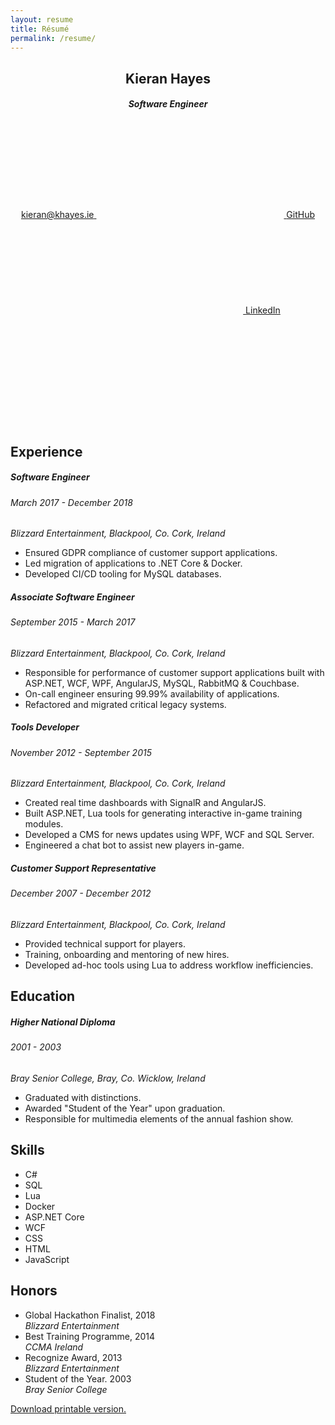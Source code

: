 ```yaml
---
layout: resume
title: Résumé
permalink: /resume/
---
```


<article>
    <header>
        <h1>Kieran Hayes</h1>
        <h5>Software Engineer</h5>
        <nav class="icons">
            <a href="mailto:kieran@khayes.ie" title="kieran@khayes.ie" target="_blank">
                <span>kieran@khayes.ie</span>
                <svg><use xlink:href="{{ '/assets/icons.svg#mail' | relative_url }}"></use></svg>
            </a>
            <a href="https://github.com/khayes/" title="GitHub" target="_blank">
                <span>GitHub</span>
                <svg><use xlink:href="{{ '/assets/icons.svg#github' | relative_url }}"></use></svg>
            </a>
            <a href="https://www.linkedin.com/in/kieran-hayes/" title="LinkedIn" target="_blank">
                <span>LinkedIn</span>
                <svg><use xlink:href="{{ '/assets/icons.svg#linkedin' | relative_url }}"></use></svg>
            </a>
        </nav>
    </header>
    <section id="experience">
        <h2>Experience</h2>
        <section>
            <hgroup>
                <h5>Software Engineer</h5>
                <h6>March 2017 - December 2018</h6>
            </hgroup>
            <address class="blizzard-entertainment">Blizzard Entertainment, Blackpool, Co. Cork, Ireland</address>
            <ul>
                <li>Ensured GDPR compliance of customer support applications.</li>
                <li>Led migration of applications to .NET Core & Docker.</li>
                <li>Developed CI/CD tooling for MySQL databases.</li>
            </ul>
        </section>
        <section>
            <hgroup>
                <h5>Associate Software Engineer</h5>
                <h6>September 2015 - March 2017</h6>
            </hgroup>
            <address class="blizzard-entertainment">Blizzard Entertainment, Blackpool, Co. Cork, Ireland</address>
            <ul>
                <li>Responsible for performance of customer support applications built with ASP.NET, WCF, WPF, AngularJS, MySQL, RabbitMQ & Couchbase.</li>
                <li>On-call engineer ensuring 99.99% availability of applications.</li>
                <li>Refactored and migrated critical legacy systems.</li>
            </ul>
        </section>
        <section>
            <hgroup>
                <h5>Tools Developer</h5>
                <h6>November 2012 - September 2015</h6>
            </hgroup>
            <address class="blizzard-entertainment">Blizzard Entertainment, Blackpool, Co. Cork, Ireland</address>
            <ul>
                <li>Created real time dashboards with SignalR and AngularJS.</li>
                <li>Built ASP.NET, Lua tools for generating interactive in-game training modules.</li>
                <li>Developed a CMS for news updates using WPF, WCF and SQL Server.</li>
                <li>Engineered a chat bot to assist new players in-game.</li>
            </ul>
        </section>
        <section>
            <hgroup>
                <h5>Customer Support Representative</h5>
                <h6>December 2007 - December 2012</h6>
            </hgroup>
            <address class="blizzard-entertainment">Blizzard Entertainment, Blackpool, Co. Cork, Ireland</address>
            <ul>
                <li>Provided technical support for players.</li>
                <li>Training, onboarding and mentoring of new hires.</li>
                <li>Developed ad-hoc tools using Lua to address workflow inefficiencies.</li>
            </ul>
        </section>
    </section>
    <section id="education">
        <h2>Education</h2>
        <section>
            <hgroup>
                <h5>Higher National Diploma</h5>
                <h6>2001 - 2003</h6>
            </hgroup>
            <address class="btech">Bray Senior College, Bray, Co. Wicklow, Ireland</address>
            <ul>
                <li>Graduated with distinctions.</li>
                <li>Awarded "Student of the Year" upon graduation.</li>
                <li>Responsible for multimedia elements of the annual fashion show.</li>
            </ul>
        </section>
    </section>
    <section id="skills">
        <h2>Skills</h2>
        <ul>
            <li>C#</li>
            <li>SQL</li>
            <li>Lua</li>
            <li>Docker</li>
            <li>ASP.NET Core</li>
            <li>WCF</li>
            <li>CSS</li>
            <li>HTML</li>
            <li>JavaScript</li>
        </ul>
    </section>
    <section id="honors">
        <h2>Honors</h2>
        <ul>
            <li>
                <span>Global Hackathon Finalist, 2018</span>
                <address>Blizzard Entertainment</address>
            </li>
            <li>
                <span>Best Training Programme, 2014</span>
                <address>CCMA Ireland</address>
            </li>
            <li>
                <span>Recognize Award, 2013</span>
                <address>Blizzard Entertainment</address>
            </li>
            <li>
                <span>Student of the Year. 2003</span>
                <address>Bray Senior College</address>
            </li>
        </ul>
    </section>
    <footer><a href="/assets/Kieran%20Hayes%20-%20Résumé.pdf" download>Download printable version.</a></footer>
</article>
